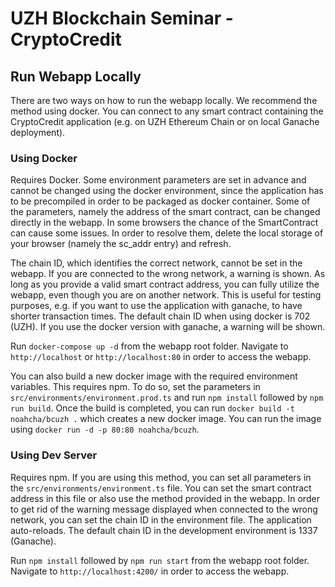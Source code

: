 # UZH Blockchain Seminar - CryptoCredit

## Run Webapp Locally
There are two ways on how to run the webapp locally. We recommend the method using docker. You can connect to any
smart contract containing the CryptoCredit application (e.g. on UZH Ethereum Chain or on local Ganache deployment).

### Using Docker
Requires Docker.
Some environment parameters are set in advance and cannot be changed using the docker environment,
since the application has to be precompiled in order to be packaged as docker container. Some of the parameters,
namely the address of the smart contract, can be changed directly in the webapp. In some browsers the chance of the SmartContract can cause some issues. 
In order to resolve them, delete the local storage of your browser (namely the sc_addr entry) and refresh.

The chain ID, which identifies the correct network, cannot be set in the webapp. If you are connected to the wrong network, a warning is shown. As long as you provide a valid smart contract address,
you can fully utilize the webapp, even though you are on another network. This is useful for testing purposes, e.g. if you want to 
use the application with ganache, to have shorter transaction times. The default chain ID when using docker is 702 (UZH). If you use the docker version
with ganache, a warning will be shown. 

Run `docker-compose up -d` from the webapp root folder. Navigate to `http://localhost` or `http://localhost:80` in order to access the webapp.

You can also build a new docker image with the required environment variables. This requires npm.
To do so, set the parameters in `src/environments/environment.prod.ts` and run  `npm install` followed by `npm run build`.
Once the build is completed, you can run `docker build -t noahcha/bcuzh .` which creates a new docker image. You can run the image using `docker run -d -p 80:80 noahcha/bcuzh`. 

### Using Dev Server
Requires npm. 
If you are using this method, you can set all parameters in the `src/environments/environment.ts` file. You can set the smart contract 
address in this file or also use the method provided in the webapp. In order to get rid of the warning message displayed when connected to the
wrong network, you can set the chain ID in the environment file. The application auto-reloads.
The default chain ID in the development environment is 1337 (Ganache).

Run `npm install` followed by `npm run start` from the webapp root folder. Navigate to `http://localhost:4200/` in order to access the webapp.
